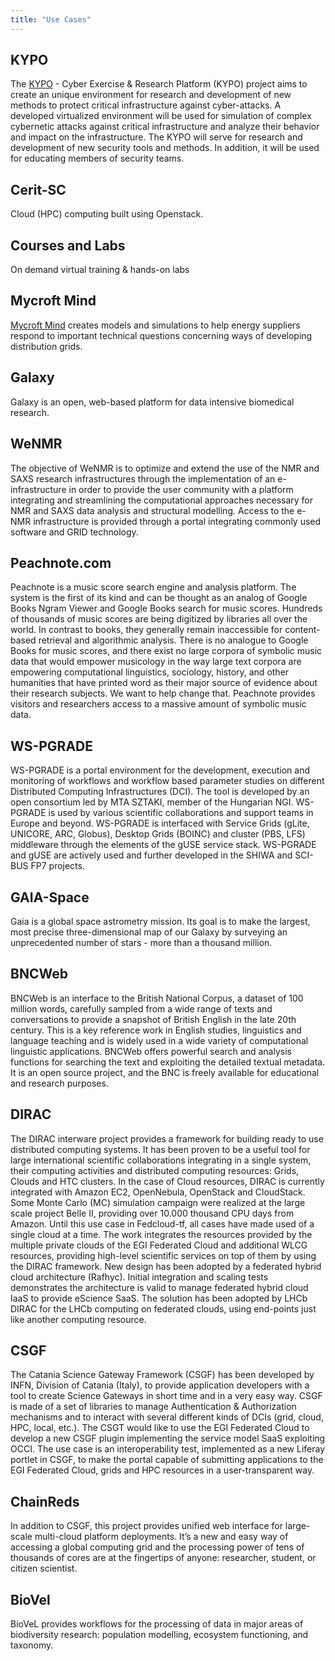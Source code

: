 ```yaml
---
title: "Use Cases"
---
```

## KYPO

The [KYPO](https://crp.kypo.muni.cz/en) - Cyber Exercise & Research Platform (KYPO) project aims to create an unique environment for research and development of new methods to protect critical infrastructure against cyber-attacks. A developed virtualized environment will be used for simulation of complex cybernetic attacks against critical infrastructure and analyze their behavior and impact on the infrastructure. The KYPO will serve for research and development of new security tools and methods. In addition, it will be used for educating members of security teams.

## Cerit-SC

Cloud (HPC) computing built using Openstack.

## Courses and Labs

On demand virtual training & hands-on labs

## Mycroft Mind

[Mycroft Mind](https://www.mycroftmind.com/) creates models and simulations to help energy suppliers respond to important technical questions concerning ways of developing distribution grids.

## Galaxy

Galaxy is an open, web-based platform for data intensive biomedical research.

## WeNMR

The objective of WeNMR is to optimize and extend the use of the NMR and SAXS research infrastructures through the implementation of an e-infrastructure in order to provide the user community with a platform integrating and streamlining the computational approaches necessary for NMR and SAXS data analysis and structural modelling. Access to the e-NMR infrastructure is provided through a portal integrating commonly used software and GRID technology.

## Peachnote.com

Peachnote is a music score search engine and analysis platform. The system is the first of its kind and can be thought as an analog of Google Books Ngram Viewer and Google Books search for music scores. Hundreds of thousands of music scores are being digitized by libraries all over the world. In contrast to books, they generally remain inaccessible for content-based retrieval and algorithmic analysis. There is no analogue to Google Books for music scores, and there exist no large corpora of symbolic music data that would empower musicology in the way large text corpora are empowering computational linguistics, sociology, history, and other humanities that have printed word as their major source of evidence about their research subjects. We want to help change that. Peachnote provides visitors and researchers access to a massive amount of symbolic music data.

## WS-PGRADE

WS-PGRADE is a portal environment for the development, execution and monitoring of workflows and workflow based parameter studies on different Distributed Computing Infrastructures (DCI). The tool is developed by an open consortium led by MTA SZTAKI, member of the Hungarian NGI. WS-PGRADE is used by various scientific collaborations and support teams in Europe and beyond. WS-PGRADE is interfaced with Service Grids (gLite, UNICORE, ARC, Globus), Desktop Grids (BOINC) and cluster (PBS, LFS) middleware through the elements of the gUSE service stack. WS-PGRADE and gUSE are actively used and further developed in the SHIWA and SCI-BUS FP7 projects.

## GAIA-Space

Gaia is a global space astrometry mission. Its goal is to make the largest, most precise three-dimensional map of our Galaxy by surveying an unprecedented number of stars - more than a thousand million.

## BNCWeb

BNCWeb is an interface to the British National Corpus, a dataset of 100 million words, carefully sampled from a wide range of texts and conversations to provide a snapshot of British English in the late 20th century. This is a key reference work in English studies, linguistics and language teaching and is widely used in a wide variety of computational linguistic applications. BNCWeb offers powerful search and analysis functions for searching the text and exploiting the detailed textual metadata. It is an open source project, and the BNC is freely available for educational and research purposes.

## DIRAC

The DIRAC interware project provides a framework for building ready to use distributed computing systems. It has been proven to be a useful tool for large international scientific collaborations integrating in a single system, their computing activities and distributed computing resources: Grids, Clouds and HTC clusters. In the case of Cloud resources, DIRAC is currently integrated with Amazon EC2, OpenNebula, OpenStack and CloudStack. Some Monte Carlo (MC) simulation campaign were realized at the large scale project Belle II, providing over 10.000 thousand CPU days from Amazon. Until this use case in Fedcloud-tf, all cases have made used of a single cloud at a time. The work integrates the resources provided by the multiple private clouds of the EGI Federated Cloud and additional WLCG resources, providing high-level scientific services on top of them by using the DIRAC framework. New design has been adopted by a federated hybrid cloud architecture (Rafhyc). Initial integration and scaling tests demonstrates the architecture is valid to manage federated hybrid cloud IaaS to provide eScience SaaS. The solution has been adopted by LHCb DIRAC for the LHCb computing on federated clouds, using end-points just like another computing resource.

## CSGF

The Catania Science Gateway Framework (CSGF) has been developed by INFN, Division of Catania (Italy), to provide application developers with a tool to create Science Gateways in short time and in a very easy way. CSGF is made of a set of libraries to manage Authentication & Authorization mechanisms and to interact with several different kinds of DCIs (grid, cloud, HPC, local, etc.). The CSGT would like to use the EGI Federated Cloud to develop a new CSGF plugin implementing the service model SaaS exploiting OCCI. The use case is an interoperability test, implemented as a new Liferay portlet in CSGF, to make the portal capable of submitting applications to the EGI Federated Cloud, grids and HPC resources in a user-transparent way.

## ChainReds

In addition to CSGF, this project provides unified web interface for large-scale multi-cloud platform deployments. It’s a new and easy way of accessing a global computing grid and the processing power of tens of thousands of cores are at the fingertips of anyone: researcher, student, or citizen scientist.

## BioVel

BioVeL provides workflows for the processing of data in major areas of biodiversity research: population modelling, ecosystem functioning, and taxonomy.
